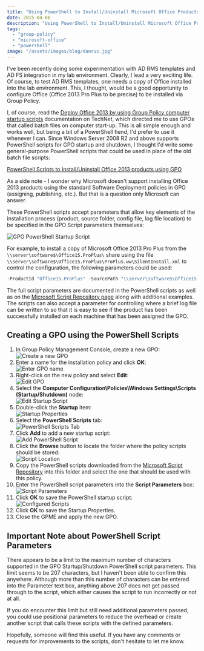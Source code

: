```yaml
---
title: "Using PowerShell to Install/Uninstall Microsoft Office Products by Group Policy"
date: 2015-04-06
description: "Using PowerShell to Install/Uninstall Microsoft Office Products by Group Policy"
tags:
  - "group-policy"
  - "microsoft-office"
  - "powershell"
image: "/assets/images/blog/danrus.jpg"
---
```


I've been recently doing some experimentation with AD RMS templates and AD FS integration in my lab environment. Clearly, I lead a very exciting life. Of course, to test AD RMS templates, one needs a copy of Office installed into the lab environment. This, I thought, would be a good opportunity to configure Office (Office 2013 Pro Plus to be precise) to be installed via Group Policy.

I, of course, read the [Deploy Office 2013 by using Group Policy computer startup scripts](https://technet.microsoft.com/en-us/library/ff602181.aspx) documentation on TechNet, which directed me to use GPOs that called batch files on computer start-up. This is all simple enough and works well, but being a bit of a PowerShell fiend, I'd prefer to use it whenever I can. Since Windows Server 2008 R2 and above supports PowerShell scripts for GPO startup and shutdown, I thought I'd write some general-purpose PowerShell scripts that could be used in place of the old batch file scripts:

[PowerShell Scripts to Install/Uninstall Office 2013 products using GPO](https://gallery.technet.microsoft.com/scriptcenter/PowerShell-to-InstallUninst-0536b17b "PowerShell Scripts to Install/Uninstall Office 2013 products using GPO")

As a side note - I wonder why Microsoft doesn't support installing Office 2013 products using the standard Software Deployment policies in GPO (assigning, publishing, etc.). But that is a question only Microsoft can answer.

These PowerShell scripts accept parameters that allow key elements of the installation process (product, source folder, config file, log file location) to be specified in the GPO Script parameters themselves:

![GPO PowerShell Startup Script](/assets/images/screenshots/ss_gpo_startupscript_ps_install_msoffice.png)

For example, to install a copy of Microsoft Office 2013 Pro Plus from the `\\server\software$\Office15.ProPlus\` share using the file `\\server\software$\Office15.ProPlus\ProPlus.ww\SilentInstall.xml` to control the configuration, the following parameters could be used:

```powershell
-ProductId "Office15.ProPlus" -SourcePath "\\server\software$\Office15.ProPlus\" -ConfigFile "\\server\software$\Office15.ProPlus\ProPlus.ww\SilentInstall.xml"
```

The full script parameters are documented in the PowerShell scripts as well as on the [Microsoft Script Repository page](https://gallery.technet.microsoft.com/scriptcenter/PowerShell-to-InstallUninst-0536b17b "PowerShell Scripts to Install/Uninstall Office 2013 products using GPO") along with additional examples. The scripts can also accept a parameter for controlling where a brief log file can be written to so that it is easy to see if the product has been successfully installed on each machine that has been assigned the GPO.

## Creating a GPO using the PowerShell Scripts

1. In Group Policy Management Console, create a new GPO:  
   ![Create a new GPO](/assets/images/screenshots/ss_gpmc_new_gpo.png)
1. Enter a name for the installation policy and click **OK**:  
   ![Enter GPO name](/assets/images/screenshots/ss_gpmc_new_gpo_name.png)
1. Right-click on the new policy and select **Edit**:  
   ![Edit GPO](/assets/images/screenshots/ss_gpmc_gpo_edit.png)
1. Select the **Computer Configuration\Policies\Windows Settings\Scripts (Startup/Shutdown)** node:  
   ![Edit Startup Script](/assets/images/screenshots/ss_gpmc_edit_startup_script.png)
1. Double-click the **Startup** item:  
   ![Startup Properties](/assets/images/screenshots/ss_gpmc_startup_properties_scripts.png)
1. Select the **PowerShell Scripts** tab:  
   ![PowerShell Scripts Tab](/assets/images/screenshots/ss_gpmc_startup_powershell_scripts.png)
1. Click **Add** to add a new startup script:  
   ![Add PowerShell Script](/assets/images/screenshots/ss_gpmc_startup_powershell_addascript.png)
1. Click the **Browse** button to locate the folder where the policy scripts should be stored:  
   ![Script Location](/assets/images/screenshots/ss_gpmc_startup_scripts_location.png)
1. Copy the PowerShell scripts downloaded from the [Microsoft Script Repository](https://gallery.technet.microsoft.com/scriptcenter/PowerShell-to-InstallUninst-0536b17b "PowerShell Scripts to Install/Uninstall Office 2013 products using GPO") into this folder and select the one that should be used with this policy.
1. Enter the PowerShell script parameters into the **Script Parameters** box:  
   ![Script Parameters](/assets/images/screenshots/ss_gpmc_startup_powershell_script_properties.png)
1. Click **OK** to save the PowerShell startup script:  
   ![Configured Scripts](/assets/images/screenshots/ss_gpmc_startup_powershell_scrpts_configured.png)
1. Click **OK** to save the Startup Properties.
1. Close the GPME and apply the new GPO.

## Important Note about PowerShell Script Parameters

There appears to be a limit to the maximum number of characters supported in the GPO Startup/Shutdown PowerShell script parameters. This limit seems to be 207 characters, but I haven't been able to confirm this anywhere. Although more than this number of characters can be entered into the Parameter text box, anything above 207 does not get passed through to the script, which either causes the script to run incorrectly or not at all.

If you do encounter this limit but still need additional parameters passed, you could use positional parameters to reduce the overhead or create another script that calls these scripts with the defined parameters.

Hopefully, someone will find this useful. If you have any comments or requests for improvements to the scripts, don't hesitate to let me know.
